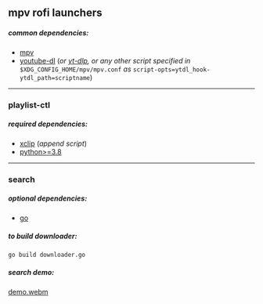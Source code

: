 ## mpv rofi launchers

##### common dependencies:

- [mpv](https://github.com/mpv-player/mpv)
- [youtube-dl](https://github.com/ytdl-org/youtube-dl) (_or [yt-dlp](https://github.com/yt-dlp/yt-dlp), or any other script specified in_ `$XDG_CONFIG_HOME/mpv/mpv.conf` _as_ `script-opts=ytdl_hook-ytdl_path=scriptname`)

---

### playlist-ctl

##### required dependencies:

- [xclip](https://github.com/astrand/xclip) (_append script_)
- [python>=3.8](https://www.python.org/)

---

### search

##### optional dependencies:

- [go](https://github.com/golang/go)

##### to build downloader:

```shell
go build downloader.go
```

##### search demo:

[demo.webm](https://user-images.githubusercontent.com/78869105/189316747-bdfcdbb5-9174-4684-8aa7-2e7d41105709.webm)
